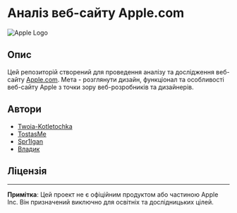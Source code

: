 # Аналіз веб-сайту Apple.com

![Apple Logo](https://upload.wikimedia.org/wikipedia/commons/thumb/8/8a/Apple_Logo.svg/30px-Apple_Logo.svg.png)

## Опис

Цей репозиторій створений для проведення аналізу та дослідження веб-сайту [Apple.com](https://www.apple.com/). Мета - розглянути дизайн, функціонал та особливості веб-сайту Apple з точки зору веб-розробників та дизайнерів.

## Автори

- [Twoia-Kotletochka](https://github.com/Twoia-Kotletochka)
- [TostasMe](https://github.com/TostasMe)
- [Spr1Igan](https://github.com/Spr1Igan)
- [Владик]()
## Ліцензія

---
**Примітка**: Цей проект не є офіційним продуктом або частиною Apple Inc. Він призначений виключно для освітніх та дослідницьких цілей.
